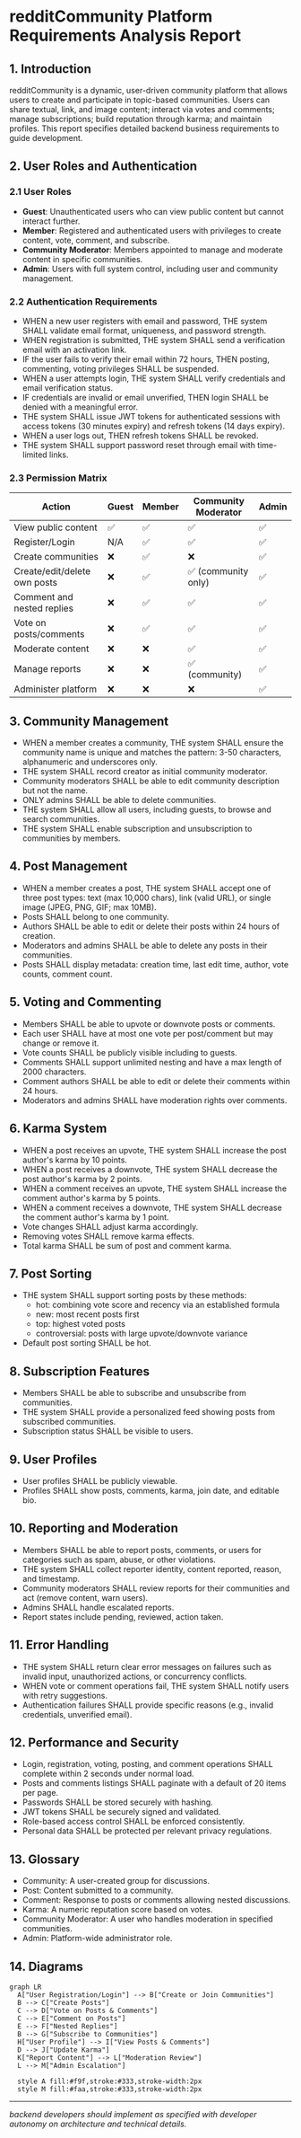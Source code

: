 # redditCommunity Platform Requirements Analysis Report

## 1. Introduction

redditCommunity is a dynamic, user-driven community platform that allows users to create and participate in topic-based communities. Users can share textual, link, and image content; interact via votes and comments; manage subscriptions; build reputation through karma; and maintain profiles. This report specifies detailed backend business requirements to guide development.

## 2. User Roles and Authentication

### 2.1 User Roles
- **Guest**: Unauthenticated users who can view public content but cannot interact further.
- **Member**: Registered and authenticated users with privileges to create content, vote, comment, and subscribe.
- **Community Moderator**: Members appointed to manage and moderate content in specific communities.
- **Admin**: Users with full system control, including user and community management.

### 2.2 Authentication Requirements
- WHEN a new user registers with email and password, THE system SHALL validate email format, uniqueness, and password strength.
- WHEN registration is submitted, THE system SHALL send a verification email with an activation link.
- IF the user fails to verify their email within 72 hours, THEN posting, commenting, voting privileges SHALL be suspended.
- WHEN a user attempts login, THE system SHALL verify credentials and email verification status.
- IF credentials are invalid or email unverified, THEN login SHALL be denied with a meaningful error.
- THE system SHALL issue JWT tokens for authenticated sessions with access tokens (30 minutes expiry) and refresh tokens (14 days expiry).
- WHEN a user logs out, THEN refresh tokens SHALL be revoked.
- THE system SHALL support password reset through email with time-limited links.

### 2.3 Permission Matrix
| Action                       | Guest | Member | Community Moderator | Admin |
|------------------------------|-------|--------|--------------------|-------|
| View public content           | ✅    | ✅     | ✅                 | ✅    |
| Register/Login                | N/A   | ✅     | ✅                 | ✅    |
| Create communities            | ❌    | ✅     | ❌                 | ✅    |
| Create/edit/delete own posts | ❌    | ✅     | ✅ (community only) | ✅    |
| Comment and nested replies   | ❌    | ✅     | ✅                 | ✅    |
| Vote on posts/comments       | ❌    | ✅     | ✅                 | ✅    |
| Moderate content             | ❌    | ❌     | ✅                 | ✅    |
| Manage reports               | ❌    | ❌     | ✅ (community)      | ✅    |
| Administer platform          | ❌    | ❌     | ❌                 | ✅    |

## 3. Community Management

- WHEN a member creates a community, THE system SHALL ensure the community name is unique and matches the pattern: 3-50 characters, alphanumeric and underscores only.
- THE system SHALL record creator as initial community moderator.
- Community moderators SHALL be able to edit community description but not the name.
- ONLY admins SHALL be able to delete communities.
- THE system SHALL allow all users, including guests, to browse and search communities.
- THE system SHALL enable subscription and unsubscription to communities by members.

## 4. Post Management

- WHEN a member creates a post, THE system SHALL accept one of three post types: text (max 10,000 chars), link (valid URL), or single image (JPEG, PNG, GIF; max 10MB).
- Posts SHALL belong to one community.
- Authors SHALL be able to edit or delete their posts within 24 hours of creation.
- Moderators and admins SHALL be able to delete any posts in their communities.
- Posts SHALL display metadata: creation time, last edit time, author, vote counts, comment count.

## 5. Voting and Commenting

- Members SHALL be able to upvote or downvote posts or comments.
- Each user SHALL have at most one vote per post/comment but may change or remove it.
- Vote counts SHALL be publicly visible including to guests.
- Comments SHALL support unlimited nesting and have a max length of 2000 characters.
- Comment authors SHALL be able to edit or delete their comments within 24 hours.
- Moderators and admins SHALL have moderation rights over comments.

## 6. Karma System

- WHEN a post receives an upvote, THE system SHALL increase the post author's karma by 10 points.
- WHEN a post receives a downvote, THE system SHALL decrease the post author's karma by 2 points.
- WHEN a comment receives an upvote, THE system SHALL increase the comment author's karma by 5 points.
- WHEN a comment receives a downvote, THE system SHALL decrease the comment author's karma by 1 point.
- Vote changes SHALL adjust karma accordingly.
- Removing votes SHALL remove karma effects.
- Total karma SHALL be sum of post and comment karma.

## 7. Post Sorting

- THE system SHALL support sorting posts by these methods:
  - hot: combining vote score and recency via an established formula
  - new: most recent posts first
  - top: highest voted posts
  - controversial: posts with large upvote/downvote variance
- Default post sorting SHALL be hot.

## 8. Subscription Features

- Members SHALL be able to subscribe and unsubscribe from communities.
- THE system SHALL provide a personalized feed showing posts from subscribed communities.
- Subscription status SHALL be visible to users.

## 9. User Profiles

- User profiles SHALL be publicly viewable.
- Profiles SHALL show posts, comments, karma, join date, and editable bio.

## 10. Reporting and Moderation

- Members SHALL be able to report posts, comments, or users for categories such as spam, abuse, or other violations.
- THE system SHALL collect reporter identity, content reported, reason, and timestamp.
- Community moderators SHALL review reports for their communities and act (remove content, warn users).
- Admins SHALL handle escalated reports.
- Report states include pending, reviewed, action taken.

## 11. Error Handling

- THE system SHALL return clear error messages on failures such as invalid input, unauthorized actions, or concurrency conflicts.
- WHEN vote or comment operations fail, THE system SHALL notify users with retry suggestions.
- Authentication failures SHALL provide specific reasons (e.g., invalid credentials, unverified email).

## 12. Performance and Security

- Login, registration, voting, posting, and comment operations SHALL complete within 2 seconds under normal load.
- Posts and comments listings SHALL paginate with a default of 20 items per page.
- Passwords SHALL be stored securely with hashing.
- JWT tokens SHALL be securely signed and validated.
- Role-based access control SHALL be enforced consistently.
- Personal data SHALL be protected per relevant privacy regulations.

## 13. Glossary

- Community: A user-created group for discussions.
- Post: Content submitted to a community.
- Comment: Response to posts or comments allowing nested discussions.
- Karma: A numeric reputation score based on votes.
- Community Moderator: A user who handles moderation in specified communities.
- Admin: Platform-wide administrator role.

## 14. Diagrams

```mermaid
graph LR
  A["User Registration/Login"] --> B["Create or Join Communities"]
  B --> C["Create Posts"]
  C --> D["Vote on Posts & Comments"]
  C --> E["Comment on Posts"]
  E --> F["Nested Replies"]
  B --> G["Subscribe to Communities"]
  H["User Profile"] --> I["View Posts & Comments"]
  D --> J["Update Karma"]
  K["Report Content"] --> L["Moderation Review"]
  L --> M["Admin Escalation"]

  style A fill:#f9f,stroke:#333,stroke-width:2px
  style M fill:#faa,stroke:#333,stroke-width:2px
```

---

_backend developers should implement as specified with developer autonomy on architecture and technical details._